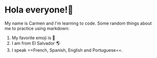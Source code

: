 # Hola everyone!:wave:
My name is Carmen and I'm learning to code. Some random things about me to practice using markdown:
1. My favorite emoji is :new_moon_with_face:
2. I am from El Salvador :earth_americas:
3. I speak ==French, Spanish, English and Portuguese==. 